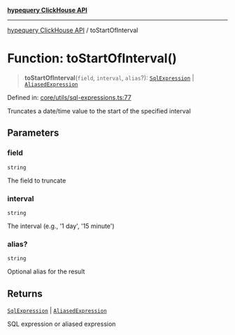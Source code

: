 [**hypequery ClickHouse API**](../README.md)

***

[hypequery ClickHouse API](../globals.md) / toStartOfInterval

# Function: toStartOfInterval()

> **toStartOfInterval**(`field`, `interval`, `alias`?): [`SqlExpression`](../interfaces/SqlExpression.md) \| [`AliasedExpression`](../interfaces/AliasedExpression.md)

Defined in: [core/utils/sql-expressions.ts:77](https://github.com/hypequery/hypequery/blob/64a7970b0d65bd3e69a2e7876f19dbfe29817833/packages/clickhouse/src/core/utils/sql-expressions.ts#L77)

Truncates a date/time value to the start of the specified interval

## Parameters

### field

`string`

The field to truncate

### interval

`string`

The interval (e.g., '1 day', '15 minute')

### alias?

`string`

Optional alias for the result

## Returns

[`SqlExpression`](../interfaces/SqlExpression.md) \| [`AliasedExpression`](../interfaces/AliasedExpression.md)

SQL expression or aliased expression
